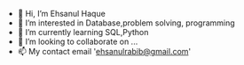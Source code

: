 - 👋 Hi, I’m Ehsanul Haque
- 👀 I’m interested in Database,problem solving, programming
- 🌱 I’m currently learning SQL,Python
- 💞️ I’m looking to collaborate on ...
- 📫 My contact email 'ehsanulrabib@gmail.com'

<!---
ehsanulrabib/ehsanulrabib is a ✨ special ✨ repository because its `README.md` (this file) appears on your GitHub profile.
You can click the Preview link to take a look at your changes.
--->
